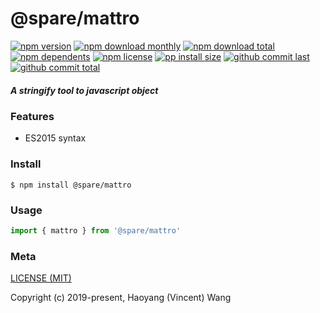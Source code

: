 # @spare/mattro

[![npm version][badge-npm-version]][url-npm]
[![npm download monthly][badge-npm-download-monthly]][url-npm]
[![npm download total][badge-npm-download-total]][url-npm]
[![npm dependents][badge-npm-dependents]][url-github]
[![npm license][badge-npm-license]][url-npm]
[![pp install size][badge-pp-install-size]][url-pp]
[![github commit last][badge-github-last-commit]][url-github]
[![github commit total][badge-github-commit-count]][url-github]

[//]: <> (Shields)
[badge-npm-version]: https://flat.badgen.net/npm/v/@spare/mattro
[badge-npm-download-monthly]: https://flat.badgen.net/npm/dm/@spare/mattro
[badge-npm-download-total]:https://flat.badgen.net/npm/dt/@spare/mattro
[badge-npm-dependents]: https://flat.badgen.net/npm/dependents/@spare/mattro
[badge-npm-license]: https://flat.badgen.net/npm/license/@spare/mattro
[badge-pp-install-size]: https://flat.badgen.net/packagephobia/install/@spare/mattro
[badge-github-last-commit]: https://flat.badgen.net/github/last-commit/hoyeungw/@spare/mattro
[badge-github-commit-count]: https://flat.badgen.net/github/commits/hoyeungw/@spare/mattro

[//]: <> (Link)
[url-npm]: https://npmjs.org/package/@spare/mattro
[url-pp]: https://packagephobia.now.sh/result?p=@spare/mattro
[url-github]: https://github.com/hoyeungw/@spare/mattro

##### A stringify tool to javascript object

### Features

- ES2015 syntax

### Install
```console
$ npm install @spare/mattro
```

### Usage
```js
import { mattro } from '@spare/mattro'
```

### Meta
[LICENSE (MIT)](/LICENSE)

Copyright (c) 2019-present, Haoyang (Vincent) Wang
